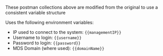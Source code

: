 These postman collections above are modified from the original to use a consistent variable structure

Uses the following environment variables:
- IP used to connect to the system: `{{managementIP}}`
- Username to login: `{{username}}`
- Password to login: `{{password}}`
- MDS Domain (where used): `{{domainName}}`

